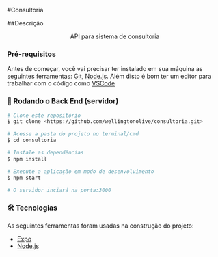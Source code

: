 #Consultoria

##Descrição
<p align="center">API para sistema de consultoria</p>


### Pré-requisitos

Antes de começar, você vai precisar ter instalado em sua máquina as seguintes ferramentas:
[Git](https://git-scm.com), [Node.js](https://nodejs.org/en/). 
Além disto é bom ter um editor para trabalhar com o código como [VSCode](https://code.visualstudio.com/)

### 🎲 Rodando o Back End (servidor)

```bash
# Clone este repositório
$ git clone <https://github.com/wellingtonolive/consultoria.git>

# Acesse a pasta do projeto no terminal/cmd
$ cd consultoria

# Instale as dependências
$ npm install

# Execute a aplicação em modo de desenvolvimento
$ npm start

# O servidor inciará na porta:3000 
```

### 🛠 Tecnologias

As seguintes ferramentas foram usadas na construção do projeto:

- [Expo](https://expo.io/)
- [Node.js](https://nodejs.org/en/)

